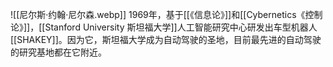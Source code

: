 ![[尼尔斯·约翰·尼尔森.webp]]
1969年，基于[[《信息论》]]和[[Cybernetics《控制论》]]，[[Stanford University 斯坦福大学]]人工智能研究中心研发出车型机器人[[SHAKEY]]。因为它，斯坦福大学成为自动驾驶的圣地，目前最先进的自动驾驶的研究基地都在它附近。